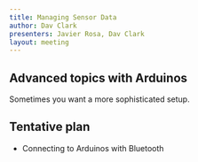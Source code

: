 ```yaml
---
title: Managing Sensor Data
author: Dav Clark
presenters: Javier Rosa, Dav Clark
layout: meeting
---
```


## Advanced topics with Arduinos

Sometimes you want a more sophisticated setup.

## Tentative plan

 - Connecting to Arduinos with Bluetooth
